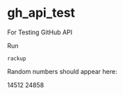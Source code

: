 # gh_api_test
For Testing GitHub API

Run

```console
rackup
```

Random numbers should appear here:

14512
24858
